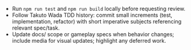 - Run `npm run test` and `npm run build` locally before requesting review.
- Follow Takuto Wada TDD history: commit small increments (test, implementation, refactor) with short imperative subjects referencing relevant spec/task.
- Update docs/ scope or gameplay specs when behavior changes; include media for visual updates; highlight any deferred work.